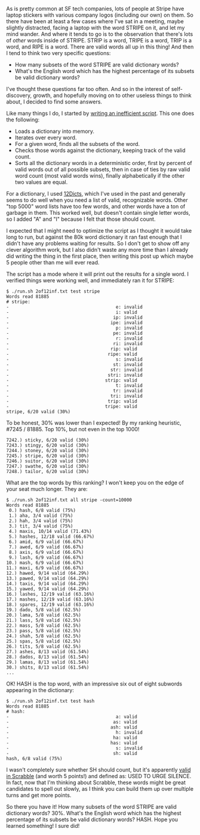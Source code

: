 [script]: https://github.com/kurrik/code/blob/master/subwords/main.go
[12dicts]: http://wordlist.aspell.net/12dicts/

As is pretty common at SF tech companies, lots of people at Stripe have laptop
stickers with various company logos (including our own) on them.  So there have
been at least a few cases where I've sat in a meeting, maybe slightly
distracted, facing a laptop with the word STRIPE on it, and let my mind wander.
And where it tends to go is to the observation that there's lots of _other_
words inside of STRIPE.  STRIP is a word, TRIPE is a word, TRIP is a word, and
RIPE is a word.  There are valid words all up in this thing!  And then I tend
to think two very specific questions:

- How many subsets of the word STRIPE are valid dictionary words?
- What's the English word which has the highest percentage of its subsets be
  valid dictionary words?

I've thought these questions far too often.  And so in the interest of
self-discovery, growth, and hopefully moving on to other useless things to
think about, I decided to find some answers.

<!--BREAK-->

Like many things I do, I started by [writing an inefficient script][script].
This one does the following:

- Loads a dictionary into memory.
- Iterates over every word.
- For a given word, finds all the subsets of the word.
- Checks those words against the dictionary, keeping track of the valid count.
- Sorts all the dictionary words in a deterministic order, first by percent of
  valid words out of all possible subsets, then in case of ties by raw valid
  word count (most valid words wins), finally alphabetically if the other two
  values are equal.

For a dictionary, I used [12Dicts][12dicts], which I've used in the past and
generally seems to do well when you need a list of valid, recognizable words.
Other "top 5000" word lists have too few words, and other words have a ton of
garbage in them.  This worked well, but doesn't contain single letter words, so
I added "A" and "I" because I felt that those should count.

I expected that I might need to optimize the script as I thought it would take
long to run, but against the 80k word dictionary it ran fast enough that I
didn't have any problems waiting for results.  So I don't get to show off any
clever algorithm work, but I also didn't waste any more time than I already did
writing the thing in the first place, then writing this post up which maybe 5
people other than me will ever read.

The script has a mode where it will print out the results for a single word.  I
verified things were working well, and immediately ran it for STRIPE:

```
$ ./run.sh 2of12inf.txt test stripe
Words read 81885
# stripe:
-                                        e: invalid
-                                        i: valid
-                                       ip: invalid
-                                      ipe: invalid
-                                        p: invalid
-                                       pe: invalid
-                                        r: invalid
-                                       ri: invalid
-                                      rip: valid
-                                     ripe: valid
-                                        s: invalid
-                                       st: invalid
-                                      str: invalid
-                                     stri: invalid
-                                    strip: valid
-                                        t: invalid
-                                       tr: invalid
-                                      tri: invalid
-                                     trip: valid
-                                    tripe: valid
stripe, 6/20 valid (30%)
```

To be honest, 30% was lower than I expected!  By my ranking heuristic, #7245 /
81885.  Top 10%, but not even in the top 1000!

```
7242.) sticky, 6/20 valid (30%)
7243.) stingy, 6/20 valid (30%)
7244.) stoney, 6/20 valid (30%)
7245.) stripe, 6/20 valid (30%)
7246.) suitor, 6/20 valid (30%)
7247.) swathe, 6/20 valid (30%)
7248.) tailor, 6/20 valid (30%)
```

What are the top words by this ranking?  I won't keep you on the edge of your
seat much longer.  They are:

```
$ ./run.sh 2of12inf.txt all stripe -count=10000
Words read 81885
 0.) hash, 6/8 valid (75%)
 1.) aha, 3/4 valid (75%)
 2.) hah, 3/4 valid (75%)
 3.) tit, 3/4 valid (75%)
 4.) maxis, 10/14 valid (71.43%)
 5.) hashes, 12/18 valid (66.67%)
 6.) amid, 6/9 valid (66.67%)
 7.) awed, 6/9 valid (66.67%)
 8.) axis, 6/9 valid (66.67%)
 9.) lash, 6/9 valid (66.67%)
10.) mash, 6/9 valid (66.67%)
11.) maxi, 6/9 valid (66.67%)
12.) hawed, 9/14 valid (64.29%)
13.) pawed, 9/14 valid (64.29%)
14.) taxis, 9/14 valid (64.29%)
15.) yawed, 9/14 valid (64.29%)
16.) lashes, 12/19 valid (63.16%)
17.) mashes, 12/19 valid (63.16%)
18.) spares, 12/19 valid (63.16%)
19.) dado, 5/8 valid (62.5%)
20.) lama, 5/8 valid (62.5%)
21.) lass, 5/8 valid (62.5%)
22.) mass, 5/8 valid (62.5%)
23.) pass, 5/8 valid (62.5%)
24.) shah, 5/8 valid (62.5%)
25.) spas, 5/8 valid (62.5%)
26.) tits, 5/8 valid (62.5%)
27.) ashes, 8/13 valid (61.54%)
28.) dados, 8/13 valid (61.54%)
29.) lamas, 8/13 valid (61.54%)
30.) shits, 8/13 valid (61.54%)
...
```

OK!  HASH is the top word, with an impressive six out of eight subwords
appearing in the dictionary:

```
$ ./run.sh 2of12inf.txt test hash
Words read 81885
# hash:
-                                        a: valid
-                                       as: valid
-                                      ash: valid
-                                        h: invalid
-                                       ha: valid
-                                      has: valid
-                                        s: invalid
-                                       sh: valid
hash, 6/8 valid (75%)
```

[scrabble-dict]: https://scrabble.hasbro.com/en-us/tools#dictionary

I wasn't completely sure whether SH should count, but it's apparently [valid in
Scrabble][scrabble-dict] (and worth 5 points!) and defined as: USED TO URGE
SILENCE.  In fact, now that I'm thinking about Scrabble, these words might be
great candidates to spell out slowly, as I think you can build them up over
multiple turns and get more points.

So there you have it!  How many subsets of the word STRIPE are valid dictionary
words?  30%. What's the English word which has the highest percentage of its
subsets be valid dictionary words? HASH.  Hope you learned something!  I sure
did!
